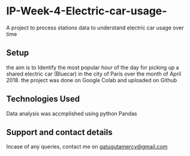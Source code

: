 # IP-Week-4-Electric-car-usage-
A project to process stations data to understand electric car usage over time
## Setup
the aim is to Identify the most popular hour of the day for picking up a shared electric car (Bluecar) in the city of Paris over the month of April 2018.
the project was done on Google Colab and uploaded on Github
## Technologies Used
Data analysis was accmplished using python Pandas
## Support and contact details
Incase of any queries, contact me on gatugutamercy@gmail.com
